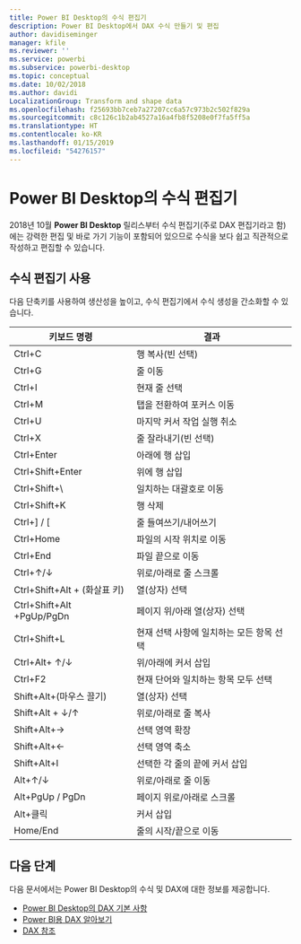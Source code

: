 ```yaml
---
title: Power BI Desktop의 수식 편집기
description: Power BI Desktop에서 DAX 수식 만들기 및 편집
author: davidiseminger
manager: kfile
ms.reviewer: ''
ms.service: powerbi
ms.subservice: powerbi-desktop
ms.topic: conceptual
ms.date: 10/02/2018
ms.author: davidi
LocalizationGroup: Transform and shape data
ms.openlocfilehash: f25693bb7ceb7a27207cc6a57c973b2c502f829a
ms.sourcegitcommit: c8c126c1b2ab4527a16a4fb8f5208e0f7fa5ff5a
ms.translationtype: HT
ms.contentlocale: ko-KR
ms.lasthandoff: 01/15/2019
ms.locfileid: "54276157"
---
```

# <a name="formula-editor-in-power-bi-desktop"></a>Power BI Desktop의 수식 편집기

2018년 10월 **Power BI Desktop** 릴리스부터 수식 편집기(주로 DAX 편집기라고 함)에는 강력한 편집 및 바로 가기 기능이 포함되어 있으므로 수식을 보다 쉽고 직관적으로 작성하고 편집할 수 있습니다. 

## <a name="using-the-formula-editor"></a>수식 편집기 사용

다음 단축키를 사용하여 생산성을 높이고, 수식 편집기에서 수식 생성을 간소화할 수 있습니다.


|키보드 명령  |결과  |
|---------|---------|
|Ctrl+C  | 행 복사(빈 선택) |
|Ctrl+G  |줄 이동 |
|Ctrl+I  |현재 줄 선택  |
|Ctrl+M  |탭을 전환하여 포커스 이동 |
|Ctrl+U  |마지막 커서 작업 실행 취소  |
|Ctrl+X   | 줄 잘라내기(빈 선택) |
|Ctrl+Enter  |아래에 행 삽입  |
|Ctrl+Shift+Enter  |위에 행 삽입  |
|Ctrl+Shift+\  |일치하는 대괄호로 이동  |
|Ctrl+Shift+K  |행 삭제  |
|Ctrl+] / [  |줄 들여쓰기/내어쓰기  |
|Ctrl+Home  |파일의 시작 위치로 이동  |
|Ctrl+End  |파일 끝으로 이동  |
|Ctrl+↑/↓   |위로/아래로 줄 스크롤  |
|Ctrl+Shift+Alt + (화살표 키)  |열(상자) 선택  |
|Ctrl+Shift+Alt +PgUp/PgDn  |페이지 위/아래 열(상자) 선택 |
|Ctrl+Shift+L  |현재 선택 사항에 일치하는 모든 항목 선택 |
|Ctrl+Alt+ ↑/↓  |위/아래에 커서 삽입  |
|Ctrl+F2  |현재 단어와 일치하는 항목 모두 선택 | 
|Shift+Alt+(마우스 끌기) |열(상자) 선택  |
|Shift+Alt + ↓/↑  |위로/아래로 줄 복사  |
|Shift+Alt+→  |선택 영역 확장  |
|Shift+Alt+←  |선택 영역 축소 |
|Shift+Alt+I  |선택한 각 줄의 끝에 커서 삽입 |
|Alt+↑/↓  | 위로/아래로 줄 이동 |
|Alt+PgUp / PgDn  |페이지 위로/아래로 스크롤  |
|Alt+클릭  |커서 삽입  |
|Home/End  |줄의 시작/끝으로 이동  |

## <a name="next-steps"></a>다음 단계

다음 문서에서는 Power BI Desktop의 수식 및 DAX에 대한 정보를 제공합니다.

* [Power BI Desktop의 DAX 기본 사항](desktop-quickstart-learn-dax-basics.md)
* [Power BI용 DAX 알아보기](https://docs.microsoft.com/power-bi/guided-learning/introductiontodax?tutorial-step=1)
* [DAX 참조](https://msdn.microsoft.com/query-bi/dax/data-analysis-expressions-dax-reference)


